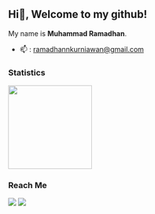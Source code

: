 ## Hi👋, Welcome to my github!

My name is **Muhammad Ramadhan**.

- 📫 : ramadhannkurniawan@gmail.com

### Statistics  
<p align="left">
<a href="https://github.com/muhammadramadhann">
  <img height="170em" src="https://github-readme-stats-eight-theta.vercel.app/api/top-langs/?username=muhammadramadhann&layout=compact&langs_count=8&theme=dracula"/>
</a>
</p>

### Reach Me 
<p id="socialIcons">
  <a href="https://linkedin.com/in/muhammadramadhankurniawan" alt="LinkedIn">
    <img src="https://img.shields.io/badge/-LinkedIn-blue?style=flat-square&logo=linkedin" /></a>
  <a href="https://instagram.com/ramadhanman_id" alt="Instagram">
    <img src="https://img.shields.io/badge/-Instagram-E4405F?style=flat-square&logo=instagram&logoColor=white" /></a>
</p>
